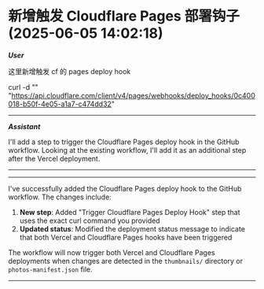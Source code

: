 <!-- Generated by SpecStory -->

# 新增触发 Cloudflare Pages 部署钩子 (2025-06-05 14:02:18)

_**User**_

这里新增触发 cf 的 pages deploy hook 

curl -d "" "https://api.cloudflare.com/client/v4/pages/webhooks/deploy_hooks/0c400018-b50f-4e05-a1a7-c474dd32"

---

_**Assistant**_

I'll add a step to trigger the Cloudflare Pages deploy hook in the GitHub workflow. Looking at the existing workflow, I'll add it as an additional step after the Vercel deployment.

---



---

I've successfully added the Cloudflare Pages deploy hook to the GitHub workflow. The changes include:

1. **New step**: Added "Trigger Cloudflare Pages Deploy Hook" step that uses the exact curl command you provided
2. **Updated status**: Modified the deployment status message to indicate that both Vercel and Cloudflare Pages hooks have been triggered

The workflow will now trigger both Vercel and Cloudflare Pages deployments when changes are detected in the `thumbnails/` directory or `photos-manifest.json` file.

---

